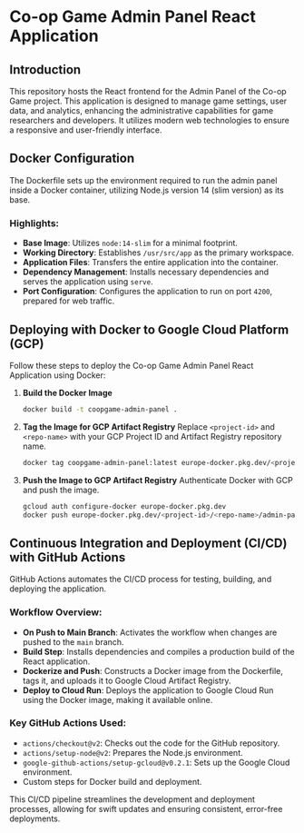 
Co-op Game Admin Panel React Application
========================================

Introduction
------------

This repository hosts the React frontend for the Admin Panel of the Co-op Game project. This application is designed to manage game settings, user data, and analytics, enhancing the administrative capabilities for game researchers and developers. It utilizes modern web technologies to ensure a responsive and user-friendly interface.

Docker Configuration
--------------------

The Dockerfile sets up the environment required to run the admin panel inside a Docker container, utilizing Node.js version 14 (slim version) as its base.

### Highlights:

* **Base Image**: Utilizes `node:14-slim` for a minimal footprint.
* **Working Directory**: Establishes `/usr/src/app` as the primary workspace.
* **Application Files**: Transfers the entire application into the container.
* **Dependency Management**: Installs necessary dependencies and serves the application using `serve`.
* **Port Configuration**: Configures the application to run on port `4200`, prepared for web traffic.

Deploying with Docker to Google Cloud Platform (GCP)
----------------------------------------------------

Follow these steps to deploy the Co-op Game Admin Panel React Application using Docker:

1. **Build the Docker Image**

   ```bash
   docker build -t coopgame-admin-panel .
   ```

2. **Tag the Image for GCP Artifact Registry**
   Replace `<project-id>` and `<repo-name>` with your GCP Project ID and Artifact Registry repository name.

   ```bash
   docker tag coopgame-admin-panel:latest europe-docker.pkg.dev/<project-id>/<repo-name>/admin-panel:latest
   ```

3. **Push the Image to GCP Artifact Registry**
   Authenticate Docker with GCP and push the image.

   ```bash
   gcloud auth configure-docker europe-docker.pkg.dev
   docker push europe-docker.pkg.dev/<project-id>/<repo-name>/admin-panel:latest
   ```

Continuous Integration and Deployment (CI/CD) with GitHub Actions
-----------------------------------------------------------------

GitHub Actions automates the CI/CD process for testing, building, and deploying the application.

### Workflow Overview:

* **On Push to Main Branch**: Activates the workflow when changes are pushed to the `main` branch.
* **Build Step**: Installs dependencies and compiles a production build of the React application.
* **Dockerize and Push**: Constructs a Docker image from the Dockerfile, tags it, and uploads it to Google Cloud Artifact Registry.
* **Deploy to Cloud Run**: Deploys the application to Google Cloud Run using the Docker image, making it available online.

### Key GitHub Actions Used:

* `actions/checkout@v2`: Checks out the code for the GitHub repository.
* `actions/setup-node@v2`: Prepares the Node.js environment.
* `google-github-actions/setup-gcloud@v0.2.1`: Sets up the Google Cloud environment.
* Custom steps for Docker build and deployment.

This CI/CD pipeline streamlines the development and deployment processes, allowing for swift updates and ensuring consistent, error-free deployments.
